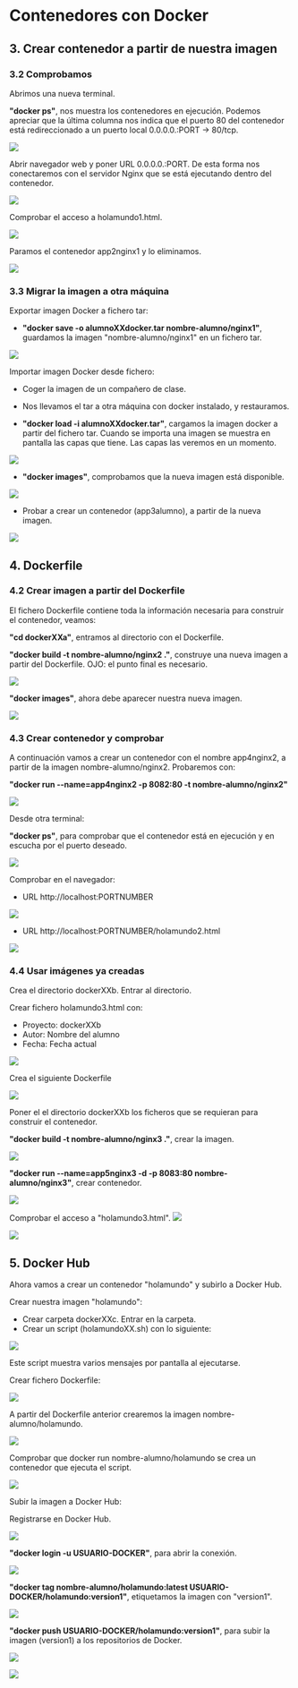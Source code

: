 # Contenedores con Docker
## 3. Crear contenedor a partir de nuestra imagen
### 3.2 Comprobamos

Abrimos una nueva terminal.

**"docker ps"**, nos muestra los contenedores en ejecución. Podemos apreciar que la última columna nos indica que el puerto 80 del contenedor está redireccionado a un puerto local 0.0.0.0.:PORT -> 80/tcp.

![](1.png)

Abrir navegador web y poner URL 0.0.0.0.:PORT. De esta forma nos conectaremos con el servidor Nginx que se está ejecutando dentro del contenedor.

![](2.png)

Comprobar el acceso a holamundo1.html.

![](3.png)

Paramos el contenedor app2nginx1 y lo eliminamos.

![](4.png)

### 3.3 Migrar la imagen a otra máquina

Exportar imagen Docker a fichero tar:

* **"docker save -o alumnoXXdocker.tar nombre-alumno/nginx1"**, guardamos la imagen "nombre-alumno/nginx1" en un fichero tar.

![](5.png)

Importar imagen Docker desde fichero:

* Coger la imagen de un compañero de clase.

* Nos llevamos el tar a otra máquina con docker instalado, y restauramos.

* **"docker load -i alumnoXXdocker.tar"**, cargamos la imagen docker a partir del fichero tar. Cuando se importa una imagen se muestra en pantalla las capas que tiene. Las capas las veremos en un momento.

![](6.png)

* **"docker images"**, comprobamos que la nueva imagen está disponible.

![](30.png)

* Probar a crear un contenedor (app3alumno), a partir de la nueva imagen.

![](7.png)

## 4. Dockerfile
### 4.2 Crear imagen a partir del Dockerfile

El fichero Dockerfile contiene toda la información necesaria para construir el contenedor, veamos:

**"cd dockerXXa"**, entramos al directorio con el Dockerfile.

**"docker build -t nombre-alumno/nginx2 ."**, construye una nueva imagen a partir del Dockerfile. OJO: el punto final es necesario.

![](8.png)

**"docker images"**, ahora debe aparecer nuestra nueva imagen.

![](9.png)

### 4.3 Crear contenedor y comprobar
A continuación vamos a crear un contenedor con el nombre app4nginx2, a partir de la imagen nombre-alumno/nginx2. Probaremos con:

**"docker run --name=app4nginx2 -p 8082:80 -t nombre-alumno/nginx2"**

![](10.png)

Desde otra terminal:

**"docker ps"**, para comprobar que el contenedor está en ejecución y en escucha por el puerto deseado.

![](11.png)

Comprobar en el navegador:
* URL http://localhost:PORTNUMBER

![](12.png)

* URL http://localhost:PORTNUMBER/holamundo2.html

![](13.png)

### 4.4 Usar imágenes ya creadas
Crea el directorio dockerXXb. Entrar al directorio.

Crear fichero holamundo3.html con:
* Proyecto: dockerXXb
* Autor: Nombre del alumno
* Fecha: Fecha actual

![](14.png)

  Crea el siguiente Dockerfile

![](15.png)

Poner el el directorio dockerXXb los ficheros que se requieran para construir el contenedor.

**"docker build -t nombre-alumno/nginx3 ."**, crear la imagen.

![](16.png)

**"docker run --name=app5nginx3 -d -p 8083:80 nombre-alumno/nginx3"**, crear contenedor.

![](17.png)

Comprobar el acceso a "holamundo3.html".
![](18.png)

![](19.png)

## 5. Docker Hub

Ahora vamos a crear un contenedor "holamundo" y subirlo a Docker Hub.

Crear nuestra imagen "holamundo":

* Crear carpeta dockerXXc. Entrar en la carpeta.
* Crear un script (holamundoXX.sh) con lo siguiente:


 ![](20.png)

Este script muestra varios mensajes por pantalla al ejecutarse.

Crear fichero Dockerfile:

![](21.png)

A partir del Dockerfile anterior crearemos la imagen nombre-alumno/holamundo.

![](23.png)

Comprobar que docker run nombre-alumno/holamundo se crea un contenedor que ejecuta el script.

![](24.png)

Subir la imagen a Docker Hub:

Registrarse en Docker Hub.

![](25.png)

**"docker login -u USUARIO-DOCKER"**, para abrir la conexión.

![](26.png)

**"docker tag nombre-alumno/holamundo:latest USUARIO-DOCKER/holamundo:version1"**, etiquetamos la imagen con "version1".

![](27.png)

**"docker push USUARIO-DOCKER/holamundo:version1"**, para subir la imagen (version1) a los repositorios de Docker.

![](28.png)

![](29.png)
